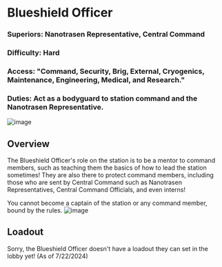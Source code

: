 # Blueshield Officer
### Superiors: Nanotrasen Representative, Central Command
### Difficulty: Hard
### Access: "Command, Security, Brig, External, Cryogenics, Maintenance, Engineering, Medical, and Research."
### Duties: Act as a bodyguard to station command and the Nanotrasen Representative.
![image](https://github.com/user-attachments/assets/9a339dd1-28a5-4ab5-92e4-b5bc50348d6d)
## Overview
The Blueshield Officer's role on the station is to be a mentor to command members, such as teaching them the basics of how to lead the station sometimes! They are also there to protect command members, including those who are sent by Central Command such as Nanotrasen Representatives, Central Command Officials, and even interns!

You cannot become a captain of the station or any command member, bound by the rules. ![image](https://github.com/user-attachments/assets/5fe30e1d-0791-4ecf-83da-13c222254d85)

## Loadout
Sorry, the Blueshield Officer doesn't have a loadout they can set in the lobby yet! (As of 7/22/2024)
